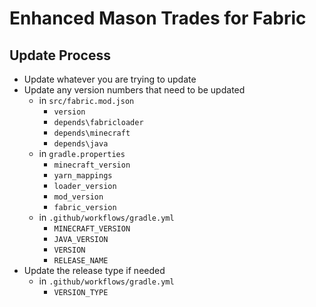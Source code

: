 # Enhanced Mason Trades for Fabric

## Update Process

- Update whatever you are trying to update
- Update any version numbers that need to be updated
  - in `src/fabric.mod.json`
    - `version`
    - `depends\fabricloader`
    - `depends\minecraft`
    - `depends\java`
  - in `gradle.properties`
    - `minecraft_version`
    - `yarn_mappings`
    - `loader_version`
    - `mod_version`
    - `fabric_version`
  - in `.github/workflows/gradle.yml`
    - `MINECRAFT_VERSION`
    - `JAVA_VERSION`
    - `VERSION`
    - `RELEASE_NAME`
- Update the release type if needed
  - in `.github/workflows/gradle.yml`
    - `VERSION_TYPE`
